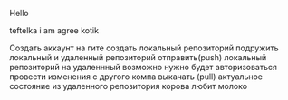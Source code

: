 Hello

teftelka
i am agree
kotik

Создать аккаунт на гите
создать локальный репозиторий
подружить локальный и удаленный репозиторий
отправить(push) локальный репозиторий на удаленнный
возможно нужно будет авторизоваться
провести изменения с другого компа
выкачать (pull) актуальное состояние из удаленного репозитория
корова любит молоко
